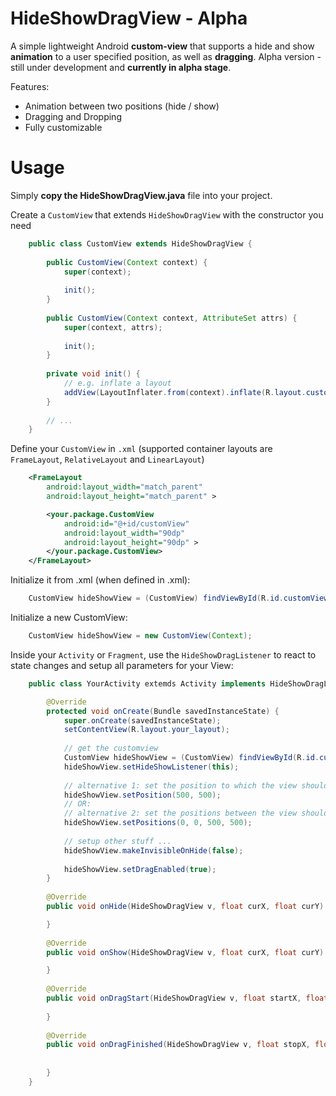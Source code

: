 HideShowDragView - Alpha
================

A simple lightweight Android **custom-view** that supports a hide and show **animation** to a user specified position, as well as **dragging**. Alpha version - still under development and **currently in alpha stage**.

Features:

- Animation between two positions (hide / show)
- Dragging and Dropping
- Fully customizable


Usage
=====

Simply **copy the HideShowDragView.java** file into your project.

Create a <code>CustomView</code> that extends <code>HideShowDragView</code> with the constructor you need
```java
    public class CustomView extends HideShowDragView {
            
        public CustomView(Context context) {
            super(context);
        
            init();
        }
        
        public CustomView(Context context, AttributeSet attrs) {
            super(context, attrs);
        
            init();
        }
        
        private void init() {
            // e.g. inflate a layout
            addView(LayoutInflater.from(context).inflate(R.layout.custom_layout, null));
        }
        
        // ...
    }
```   
    
    
Define your <code>CustomView</code> in <code>.xml</code> (supported container layouts are <code>FrameLayout</code>, <code>RelativeLayout</code> and <code>LinearLayout</code>)

```xml
    <FrameLayout
        android:layout_width="match_parent"
        android:layout_height="match_parent" >

        <your.package.CustomView
            android:id="@+id/customView"
            android:layout_width="90dp"
            android:layout_height="90dp" >
        </your.package.CustomView>
    </FrameLayout>
```    

Initialize it from .xml (when defined in .xml):

```java
    CustomView hideShowView = (CustomView) findViewById(R.id.customView);
```
    
Initialize a new CustomView:

```java
    CustomView hideShowView = new CustomView(Context);
```
    

Inside your <code>Activity</code> or <code>Fragment</code>, use the <code>HideShowDragListener</code> to react to state changes and setup all parameters for your View:

```java
    public class YourActivity extemds Activity implements HideShowDragListener {

        @Override
        protected void onCreate(Bundle savedInstanceState) {
            super.onCreate(savedInstanceState);
            setContentView(R.layout.your_layout);
             
            // get the customview
            CustomView hideShowView = (CustomView) findViewById(R.id.customView);
            hideShowView.setHideShowListener(this);
            
            // alternative 1: set the position to which the view should animate from its current position
            hideShowView.setPosition(500, 500);
            // OR:
            // alternative 2: set the positions between the view should animate
            hideShowView.setPositions(0, 0, 500, 500);
            
            // setup other stuff ...
            hideShowView.makeInvisibleOnHide(false);
        
            hideShowView.setDragEnabled(true);
        }
        
        @Override
        public void onHide(HideShowDragView v, float curX, float curY) {

        }
  
        @Override
        public void onShow(HideShowDragView v, float curX, float curY) {

        }
    
        @Override
        public void onDragStart(HideShowDragView v, float startX, float startY) {
 
        }
    
        @Override
        public void onDragFinished(HideShowDragView v, float stopX, float stopY) {
        
        
        }
    }
```

